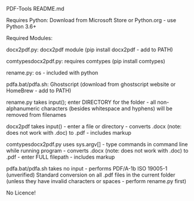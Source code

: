 PDF-Tools README.md





Requires Python: Download from Microsoft Store or Python.org - use Python 3.6+



Required Modules:



docx2pdf.py: docx2pdf module (pip install docx2pdf - add to PATH)

comtypesdocx2pdf.py: requires comtypes (pip install comtypes)

rename.py: os - included with python

pdfa.bat/pdfa.sh: Ghostscript (download from ghostscript website or HomeBrew - add to PATH)




rename.py takes input(); enter DIRECTORY for the folder - all non-alphanumeric characters (besides whitespace and hyphens) will be removed from filenames

docx2pdf takes input() - enter a file or directory - converts .docx (note: does not work with .doc) to .pdf - includes markup

comtypesdocx2pdf.py uses sys.argv[] - type commands in command line while running program - converts .docx (note: does not work with .doc) to .pdf - enter FULL filepath - includes markup

pdfa.bat/pdfa.sh takes no input - performs PDF/A-1b ISO 19005-1 (unverified) Standard conversion on all .pdf files in the current folder (unless they have invalid characters or spaces - perform rename.py first)



No Licence!
